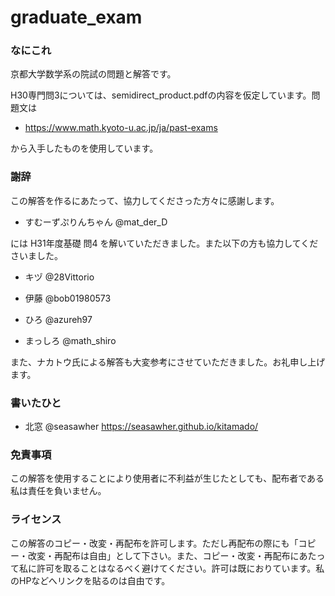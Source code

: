 # graduate_exam
### なにこれ
京都大学数学系の院試の問題と解答です。

H30専門問3については、semidirect_product.pdfの内容を仮定しています。問題文は

- https://www.math.kyoto-u.ac.jp/ja/past-exams

から入手したものを使用しています。

### 謝辞 
この解答を作るにあたって、協力してくださった方々に感謝します。

- すむーずぷりんちゃん @mat_der_D　

には H31年度基礎 問4 を解いていただきました。また以下の方も協力してくださいました。

- キヅ @28Vittorio　

- 伊藤 @bob01980573

- ひろ @azureh97

- まっしろ @math_shiro

また、ナカトウ氏による解答も大変参考にさせていただきました。お礼申し上げます。

### 書いたひと
- 北窓 @seasawher https://seasawher.github.io/kitamado/

### 免責事項
この解答を使用することにより使用者に不利益が生じたとしても、配布者である私は責任を負いません。

### ライセンス
この解答のコピー・改変・再配布を許可します。ただし再配布の際にも「コピー・改変・再配布は自由」として下さい。また、コピー・改変・再配布にあたって私に許可を取ることはなるべく避けてください。許可は既におりています。私のHPなどへリンクを貼るのは自由です。





